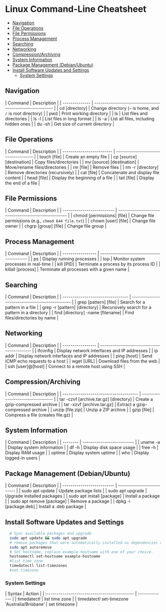 # Linux Command-Line Cheatsheet

<!-- TOC -->

- [Navigation](#navigation)
- [File Operations](#file-operations)
- [File Permissions](#file-permissions)
- [Process Management](#process-management)
- [Searching](#searching)
- [Networking](#networking)
- [Compression/Archiving](#compressionarchiving)
- [System Information](#system-information)
- [Package Management (Debian/Ubuntu)](#package-management-debianubuntu)
- [Install Software Updates and Settings](#install-software-updates-and-settings)
    - [System Settings](#system-settings)

<!-- /TOC -->

<a id="markdown-navigation" name="navigation"></a>

## Navigation

<code-first-col></code-first-col>
| Command        | Description                                               |
| -------------- | --------------------------------------------------------- |
| cd [directory] | Change directory (`~` is home, and `/` is root directory) |
| pwd            | Print working directory                                   |
| ls             | List files and directories                                |
| ls -l          | List files in long format                                 |
| ls -a          | List all files, including hidden ones                     |
| du -sh         | Get size of current directory                             |

<a id="markdown-file-operations" name="file-operations"></a>

## File Operations

<code-first-col></code-first-col>
| Command                   | Description                          |
| ------------------------- | ------------------------------------ |
| touch [file]              | Create an empty file                 |
| cp [source] [destination] | Copy files/directories               |
| mv [source] [destination] | Move/rename files/directories        |
| rm [file]                 | Remove files                         |
| rm -r [directory]         | Remove directories (recursively)     |
| cat [file]                | Concatenate and display file content |
| head [file]               | Display the beginning of a file      |
| tail [file]               | Display the end of a file            |


<a id="markdown-file-permissions" name="file-permissions"></a>

## File Permissions

<code-first-col></code-first-col>
| Command                    | Description                                          |
| -------------------------- | ---------------------------------------------------- |
| chmod [permissions] [file] | Change file permissions (e.g., `chmod 644 file.txt`) |
| chown [user] [file]        | Change file owner                                    |
| chgrp [group] [file]       | Change file group                                    |

<a id="markdown-process-management" name="process-management"></a>

## Process Management

<code-first-col></code-first-col>
| Command           | Description                               |
| ----------------- | ----------------------------------------- |
| ps                | Display running processes                 |
| top               | Monitor system processes in real-time     |
| kill [PID]        | Terminate a process by its process ID     |
| killall [process] | Terminate all processes with a given name |

<a id="markdown-searching" name="searching"></a>

## Searching

<code-first-col></code-first-col>
| Command                           | Description                                     |
| --------------------------------- | ----------------------------------------------- |
| grep [pattern] [file]             | Search for a pattern in a file                  |
| grep -r [pattern] [directory]     | Recursively search for a pattern in a directory |
| find [directory] -name [filename] | Find files/directories by name                  |

<a id="markdown-networking" name="networking"></a>

## Networking

<code-first-col></code-first-col>
| Command           | Description                                 |
| ----------------- | ------------------------------------------- |
| ifconfig          | Display network interfaces and IP addresses |
| ip addr           | Display network interfaces and IP addresses |
| ping [host]       | Send ICMP echo requests to a host           |
| wget [URL]        | Download files from the web                 |
| ssh [user]@[host] | Connect to a remote host using SSH          |

<a id="markdown-compressionarchiving" name="compressionarchiving"></a>

## Compression/Archiving

<code-first-col></code-first-col>
| Command                                | Description                       |
| -------------------------------------- | --------------------------------- |
| tar -czvf [archive.tar.gz] [directory] | Create a gzip-compressed archive  |
| tar -xzvf [archive.tar.gz]             | Extract a gzip-compressed archive |
| unzip [file.zip]                       | Unzip a ZIP archive               |
| gzip [file]                            | Compress a file (creates file.gz) |

<a id="markdown-system-information" name="system-information"></a>

## System Information

<code-first-col></code-first-col>
| Command  | Description                |
| -------- | -------------------------- |
| uname -a | Display system information |
| df -h    | Display disk space usage   |
| free -h  | Display RAM usage          |
| uptime   | Display system uptime      |
| who      | Display logged-in users    |

<a id="markdown-package-management-debianubuntu" name="package-management-debianubuntu"></a>

## Package Management (Debian/Ubuntu)

<code-first-col></code-first-col>
| Command                    | Description                |
| -------------------------- | -------------------------- |
| sudo apt update            | Update package lists       |
| sudo apt upgrade           | Upgrade installed packages |
| sudo apt install [package] | Install a package          |
| sudo apt remove [package]  | Remove a package           |
| dpkg -i [package.deb]      | Install a .deb package     |


<a id="markdown-install-software-updates-and-settings" name="install-software-updates-and-settings"></a>

## Install Software Updates and Settings

```bash
  # Sync available packages and upgrade
  sudo apt update && sudo apt upgrade
  # remove packages that were automatically installed as dependencies and are no longer needed
  sudo apt autoremove
  # Set hostname, replace example-hostname with one of your choice.
  hostnamectl set-hostname example-hostname
  #list time zone
  timedatectl list-timezones
  #set timezone

```


<a id="markdown-system-settings" name="system-settings"></a>

### System Settings
<div class="code-first-col"></div>
 | Syntax                                        | Action         |
 | :-------------------------------------------- | :------------- |
 | timedatectl                                   | list time zone |
 | timedatectl set-timezone 'Australia/Brisbane' | set timezone   |


